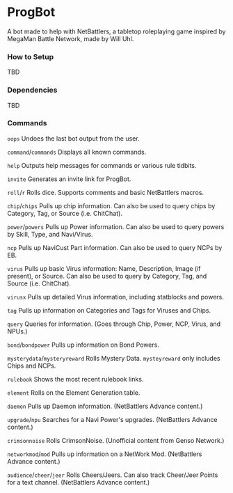 # ProgBot
A bot made to help with NetBattlers, a tabletop roleplaying game inspired by MegaMan Battle Network, made by Will Uhl.

### How to Setup
TBD

### Dependencies
TBD

### Commands
`oops`
Undoes the last bot output from the user.

`command`/`commands`
Displays all known commands.

`help`
Outputs help messages for commands or various rule tidbits.

`invite`
Generates an invite link for ProgBot.

`roll`/`r`
Rolls dice. Supports comments and basic NetBattlers macros.

`chip`/`chips`
Pulls up chip information. Can also be used to query chips by Category, Tag, or Source (i.e. ChitChat).

`power`/`powers`
Pulls up Power information. Can also be used to query powers by Skill, Type, and Navi/Virus.

`ncp`
Pulls up NaviCust Part information. Can also be used to query NCPs by EB.

`virus`
Pulls up basic Virus information: Name, Description, Image (if present), or Source. Can also be used to query by Category, Tag, and Source (i.e. ChitChat). 

`virusx`
Pulls up detailed Virus information, including statblocks and powers. 

`tag`
Pulls up information on Categories and Tags for Viruses and Chips.

`query`
Queries for information. (Goes through Chip, Power, NCP, Virus, and NPUs.)

`bond`/`bondpower`
Pulls up information on Bond Powers. 

`mysterydata`/`mysteryreward`
Rolls Mystery Data. `mysteyreward` only includes Chips and NCPs.

`rulebook`
Shows the most recent rulebook links.

`element`
Rolls on the Element Generation table.

`daemon`
Pulls up Daemon information. (NetBattlers Advance content.)

`upgrade`/`npu`
Searches for a Navi Power's upgrades. (NetBattlers Advance content.)

`crimsonnoise`
Rolls CrimsonNoise. (Unofficial content from Genso Network.)

`networkmod`/`mod`
Pulls up information on a NetWork Mod. (NetBattlers Advance content.)

`audience`/`cheer`/`jeer`
Rolls Cheers/Jeers. Can also track Cheer/Jeer Points for a text channel. (NetBattlers Advance content.)
